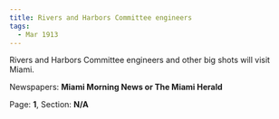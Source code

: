 ```yaml
---  
title: Rivers and Harbors Committee engineers  
tags:  
  - Mar 1913  
---  
```

  
Rivers and Harbors Committee engineers and other big shots will visit Miami.  
  
Newspapers: **Miami Morning News or The Miami Herald**  
  
Page: **1**, Section: **N/A** 
